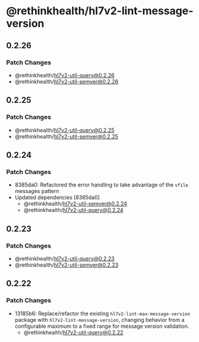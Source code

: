 # @rethinkhealth/hl7v2-lint-message-version

## 0.2.26

### Patch Changes

- @rethinkhealth/hl7v2-util-query@0.2.26
- @rethinkhealth/hl7v2-util-semver@0.2.26

## 0.2.25

### Patch Changes

- @rethinkhealth/hl7v2-util-query@0.2.25
- @rethinkhealth/hl7v2-util-semver@0.2.25

## 0.2.24

### Patch Changes

- 8385da0: Refactored the error handling to take advantage of the `vfile` messages pattern
- Updated dependencies [8385da0]
  - @rethinkhealth/hl7v2-util-semver@0.2.24
  - @rethinkhealth/hl7v2-util-query@0.2.24

## 0.2.23

### Patch Changes

- @rethinkhealth/hl7v2-util-query@0.2.23
- @rethinkhealth/hl7v2-util-semver@0.2.23

## 0.2.22

### Patch Changes

- 13185b6: Replace/refactor the existing `hl7v2-lint-max-message-version` package with `hl7v2-lint-message-version`, changing behavior from a configurable maximum to a fixed range for message version validation.
  - @rethinkhealth/hl7v2-util-query@0.2.22
